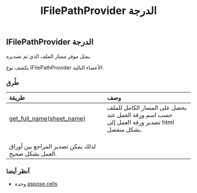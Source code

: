 ﻿---
title: IFilePathProvider الدرجة
second_title: Aspose.Cells for Python via .NET API المراجع
description:
type: docs
weight: 850
url: /ar/python-net/aspose.cells/ifilepathprovider/
is_root: false
---
##  IFilePathProvider الدرجة
يمثل موفر مسار الملف الذي تم تصديره.



يكشف نوع IFilePathProvider الأعضاء التالية:

###  طُرق
| طريقة| وصف|
| :- | :- |
| [get_full_name(sheet_name)](/cells/ar/python-net/aspose.cells/ifilepathprovider/get_full_name/#str) |يحصل على المسار الكامل للملف حسب اسم ورقة العمل عند تصدير ورقة العمل إلى html بشكل منفصل.<br/> لذلك يمكن تصدير المراجع بين أوراق العمل بشكل صحيح.|



###  أنظر أيضا
* وحدة [aspose.cells](..)
